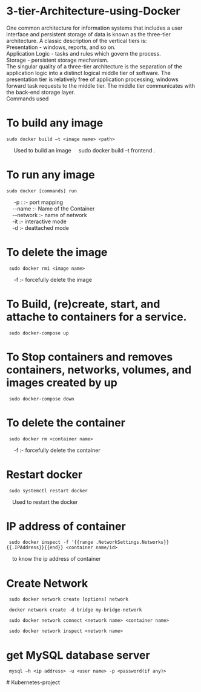 # 3-tier-Architecture-using-Docker


One common architecture for information systems that includes a user interface and persistent storage of data is known as the three-tier architecture. A classic description of the vertical tiers is:  
Presentation - windows, reports, and so on.  
Application Logic - tasks and rules which govern the process.  
Storage - persistent storage mechanism.  
The singular quality of a three-tier architecture is the separation of the application logic into a distinct logical middle tier of software. The presentation tier is relatively free of application processing; windows forward task requests to the middle tier. The middle tier communicates with the back-end storage layer.  
Commands used 
# To build any image
``` 
sudo docker build –t <image name> <path> 
```
&nbsp;&nbsp;&nbsp;&nbsp; Used to build an image
&nbsp;&nbsp;&nbsp;&nbsp;sudo docker build –t frontend .  

# To run any image
``` 
sudo docker [commands] run 
```
&nbsp;&nbsp;&nbsp;&nbsp; -p <port to run on localhost> : <post on which it is exposed> :- port mapping    
&nbsp;&nbsp;&nbsp;&nbsp;--name <name>:- Name of the Container    
&nbsp;&nbsp;&nbsp;&nbsp;--network <network name> :- name of network  
&nbsp;&nbsp;&nbsp;&nbsp;-it :- interactive mode  
&nbsp;&nbsp;&nbsp;&nbsp;-d :- deattached mode  
 
# To delete the image
```
 sudo docker rmi <image name> 
```
&nbsp;&nbsp;&nbsp;&nbsp; -f :- forcefully delete the image 


# To Build, (re)create, start, and attache to containers for a service.
```
 sudo docker-compose up   
```

# To Stop containers and removes containers, networks, volumes, and images created by up
```
 sudo docker-compose down
```

# To delete the container
``` 
 sudo docker rm <container name>   
```
&nbsp;&nbsp;&nbsp;&nbsp; -f :- forcefully delete the container  

# Restart docker 
```
 sudo systemctl restart docker 
```
 &nbsp;&nbsp;&nbsp;&nbsp;Used to restart the docker
 
# IP address of container
```
 sudo docker inspect -f '{{range .NetworkSettings.Networks}}{{.IPAddress}}{{end}} <container name/id> 
```
&nbsp;&nbsp;&nbsp;&nbsp;to know the ip address of container  

# Create Network
```
 sudo docker network create [options] network  
```
```
 docker network create -d bridge my-bridge-network  
```
``` 
 sudo docker network connect <network name> <container name> 
```
```
 sudo docker network inspect <network name>
```
# get MySQL database server
```
 mysql –h <ip address> -u <user name> -p <password(if any)> 
```
 
#   K u b e r n e t e s - p r o j e c t  
 